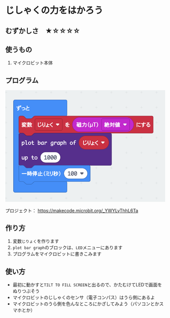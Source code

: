 # じしゃくの力をはかろう

## むずかしさ　★☆☆☆☆

## 使うもの
1. マイクロビット本体

## プログラム

![](./mag.png)

プロジェクト： https://makecode.microbit.org/_YWYLyThhL6Ta

## 作り方

1. 変数`じりょく`を作ります
2. `plot bar graph`のブロックは、`LED`メニューにあります
3. プログラムをマイクロビットに書きこみます

## 使い方

* 最初に動かすと`TILT TO FILL SCREEN`と出るので、かたむけてLEDで画面をぬりつぶそう
* マイクロビットのじしゃくのセンサ（電子コンパス）はうら側にあるよ
* マイクロビットのうら側を色んなところにかざしてみよう（パソコンとかスマホとか）
